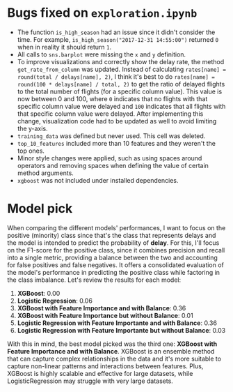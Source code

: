 # Bugs fixed on `exploration.ipynb`
- The function `is_high_season` had an issue since it didn't consider the time. For example, `is_high_season("2017-12-31 14:55:00")` returned `0` when in reality it should return `1`.
- All calls to `sns.barplot` were missing the `x` and `y` definition.
- To improve visualizations and correctly show the delay rate, the method `get_rate_from_column` was updated. Instead of calculating `rates[name] = round(total / delays[name], 2)`, I think it's best to do `rates[name] = round(100 * delays[name] / total, 2)` to get the ratio of delayed flights to the total number of flights (for a specific column value). This value is now between 0 and 100, where `0` indicates that no flights with that specific column value were delayed and `100` indicates that all flights with that specific column value were delayed. After implementing this change, visualization code had to be updated as well to avoid limiting the y-axis.
- `training_data` was defined but never used. This cell was deleted.
- `top_10_features` included more than 10 features and they weren't the top ones.
- Minor style changes were applied, such as using spaces around operators and removing spaces when defining the value of certain method arguments.
- `xgboost` was not included under installed dependencies.


# Model pick
When comparing the different models' performances, I want to focus on the positive (minority) class since that's the class that represents delays and the model is intended to predict the probability of **delay**. For this, I'll focus on the F1-score for the positive class, since it combines precision and recall into a single metric, providing a balance between the two and accounting for false positives and false negatives. It offers a consolidated evaluation of the model's performance in predicting the positive class while factoring in the class imbalance. Let's review the results for each model:
1. **XGBoost**: 0.00
2. **Logistic Regression**: 0.06
3. **XGBoost with Feature Importance and with Balance**: 0.36
4. **XGBoost with Feature Importance but without Balance**: 0.01
5. **Logistic Regression with Feature Importante and with Balance**: 0.36
6. **Logistic Regression with Feature Importante but without Balance**: 0.03

With this in mind, the best model picked was the third one: **XGBoost with Feature Importance and with Balance**. XGBoost is an ensemble method that can capture complex relationships in the data and it's more suitable to capture non-linear patterns and interactions between features. Plus, XGBoost is highly scalable and effective for large datasets, while LogisticRegression may struggle with very large datasets.